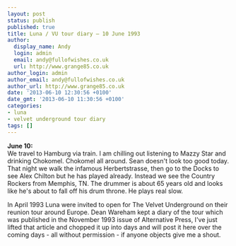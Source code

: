 ```yaml
---
layout: post
status: publish
published: true
title: Luna / VU tour diary – 10 June 1993
author:
  display_name: Andy
  login: admin
  email: andy@fullofwishes.co.uk
  url: http://www.grange85.co.uk
author_login: admin
author_email: andy@fullofwishes.co.uk
author_url: http://www.grange85.co.uk
date: '2013-06-10 12:30:56 +0100'
date_gmt: '2013-06-10 11:30:56 +0100'
categories:
- luna
- velvet underground tour diary
tags: []
---
```

<p><strong>June 10:</strong><br />
We travel to Hamburg via train. I am chilling out listening to Mazzy Star and drinking Chokomel. Chokomel all around. Sean doesn't look too good today. That night we walk the infamous Herbertstrasse, then go to the Docks to see Alex Chilton but he has played already. Instead we see the Country Rockers from Memphis, TN. The drummer is about 65 years old and looks like he's about to fall off his drum throne. He plays real slow.</p>


<p class="text-muted">In April 1993 Luna were invited to open for The Velvet Underground on their reunion tour around Europe. Dean Wareham kept a diary of the tour which was published in the November 1993 issue of Alternative Press, I've just lifted that article and chopped it up into days and will post it here over the coming days - all without permission - if anyone objects give me a shout.</p>